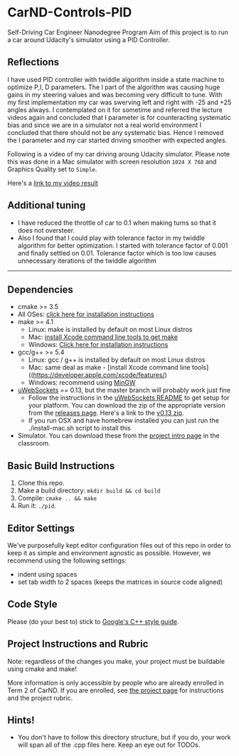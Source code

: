 # CarND-Controls-PID
Self-Driving Car Engineer Nanodegree Program
Aim of this project is to run a car around Udacity's simulator using a PID Controller.


## Reflections
I have used PID controller with twiddle algorithm inside a state machine to optimize P,I, D parameters.
The I part of the algorithm was causing huge gains in my steering values and was becoming very difficult to tune.
With my first implementation my car was swerving left and right with -25 and +25 angles always.
I contemplated on it for sometime and referred the lecture videos again and concluded that I parameter is
for counteracting systematic bias and since we are in a simulator not a real world environment I concluded
that there should not be any systematic bias. Hence I removed the I parameter and my car started driving smoother 
with expected angles.

Following is a video of my car driving aroung Udacity simulator. Please note this was done in a Mac simulator with
screen resolution `1024 X 768` and Graphics Quality set to `Simple`.

Here's a [link to my video result](https://youtu.be/PsiIExl6YI8)



## Additional tuning
* I have reduced the throttle of car to 0.1 when making turns so that it does not oversteer.
* Also I found that I could play with tolerance factor in my twiddle algorithm for better optimization. I 
started with tolerance factor of 0.001 and finally settled on 0.01. Tolerance factor which is too low causes
unnecessary iterations of the twiddle algorithm


---

## Dependencies

* cmake >= 3.5
 * All OSes: [click here for installation instructions](https://cmake.org/install/)
* make >= 4.1
  * Linux: make is installed by default on most Linux distros
  * Mac: [install Xcode command line tools to get make](https://developer.apple.com/xcode/features/)
  * Windows: [Click here for installation instructions](http://gnuwin32.sourceforge.net/packages/make.htm)
* gcc/g++ >= 5.4
  * Linux: gcc / g++ is installed by default on most Linux distros
  * Mac: same deal as make - [install Xcode command line tools]((https://developer.apple.com/xcode/features/)
  * Windows: recommend using [MinGW](http://www.mingw.org/)
* [uWebSockets](https://github.com/uWebSockets/uWebSockets) == 0.13, but the master branch will probably work just fine
  * Follow the instructions in the [uWebSockets README](https://github.com/uWebSockets/uWebSockets/blob/master/README.md) to get setup for your platform. You can download the zip of the appropriate version from the [releases page](https://github.com/uWebSockets/uWebSockets/releases). Here's a link to the [v0.13 zip](https://github.com/uWebSockets/uWebSockets/archive/v0.13.0.zip).
  * If you run OSX and have homebrew installed you can just run the ./install-mac.sh script to install this
* Simulator. You can download these from the [project intro page](https://github.com/udacity/CarND-PID-Control-Project/releases) in the classroom.

## Basic Build Instructions

1. Clone this repo.
2. Make a build directory: `mkdir build && cd build`
3. Compile: `cmake .. && make`
4. Run it: `./pid`. 

## Editor Settings

We've purposefully kept editor configuration files out of this repo in order to
keep it as simple and environment agnostic as possible. However, we recommend
using the following settings:

* indent using spaces
* set tab width to 2 spaces (keeps the matrices in source code aligned)

## Code Style

Please (do your best to) stick to [Google's C++ style guide](https://google.github.io/styleguide/cppguide.html).

## Project Instructions and Rubric

Note: regardless of the changes you make, your project must be buildable using
cmake and make!

More information is only accessible by people who are already enrolled in Term 2
of CarND. If you are enrolled, see [the project page](https://classroom.udacity.com/nanodegrees/nd013/parts/40f38239-66b6-46ec-ae68-03afd8a601c8/modules/f1820894-8322-4bb3-81aa-b26b3c6dcbaf/lessons/e8235395-22dd-4b87-88e0-d108c5e5bbf4/concepts/6a4d8d42-6a04-4aa6-b284-1697c0fd6562)
for instructions and the project rubric.

## Hints!

* You don't have to follow this directory structure, but if you do, your work
  will span all of the .cpp files here. Keep an eye out for TODOs.
